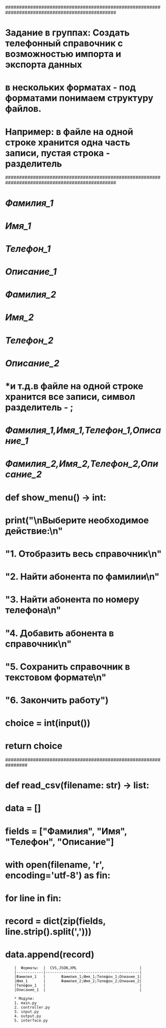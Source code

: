 ################################################################################################
# **Задание в группах:** Создать телефонный справочник с возможностью импорта и экспорта данных
#  в нескольких форматах - под форматами понимаем структуру файлов.
#  Hапример: в файле на одной строке хранится одна часть записи, пустая строка - разделитель
################################################################################################

#     *Фамилия_1*
#     *Имя_1*
#     *Телефон_1*
#     *Описание_1*
#     *Фамилия_2*
#     *Имя_2*
#     *Телефон_2*
#     *Описание_2*
#     *и т.д.в файле на одной строке хранится все записи, символ разделитель - ;
#     *Фамилия_1,Имя_1,Телефон_1,Описание_1*
#     *Фамилия_2,Имя_2,Телефон_2,Описание_2*
# def show_menu() -> int:
#     print("\nВыберите необходимое действие:\n"
#           "1. Отобразить весь справочник\n"
#           "2. Найти абонента по фамилии\n"
#           "3. Найти абонента по номеру телефона\n"
#           "4. Добавить абонента в справочник\n"
#           "5. Сохранить справочник в текстовом формате\n"
#           "6. Закончить работу")
#     choice = int(input())
#     return choice

################################################################

# def read_csv(filename: str) -> list:
#     data = []
#     fields = ["Фамилия", "Имя", "Телефон", "Описание"]
#     with open(filename, 'r', encoding='utf-8') as fin:
#         for line in fin:
#             record = dict(zip(fields, line.strip().split(',')))
#             data.append(record)


        |  Форматы:  |  CVS,JSON,XML                            |
        |------------|------------------------------------------|
        |Фамилия_1   |       Фамилия_1;Имя_1;Телефон_1;Опиание_1|
        |Имя_1       |       Фамилия_2;Имя_2;Телефон_2;Опиание_2|
        |Телефон_1   |                                          |
        |Описание_1  |                                          |
        
        * Модули: 
        1. main.py
        2. controller.py  
        3. input.py  
        4. output.py  
        5. interface.py  

